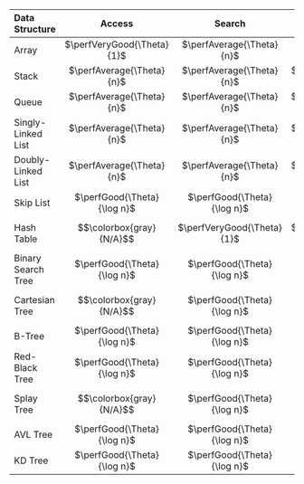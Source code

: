 | Data Structure | Access | Search | Insertion | Deletion |
| :-- | :-: | :-: | :-: | :-: |
| Array | $\perfVeryGood{\Theta}{1}$ | $\perfAverage{\Theta}{n}$ | $\perfAverage{\Theta}{n}$ | $\perfAverage{\Theta}{n}$ |
| Stack | $\perfAverage{\Theta}{n}$ | $\perfAverage{\Theta}{n}$ | $\perfVeryGood{\Theta}{1}$ | $\perfVeryGood{\Theta}{1}$ |
| Queue | $\perfAverage{\Theta}{n}$ | $\perfAverage{\Theta}{n}$ | $\perfVeryGood{\Theta}{1}$ | $\perfVeryGood{\Theta}{1}$ |
| Singly-Linked List | $\perfAverage{\Theta}{n}$ | $\perfAverage{\Theta}{n}$ | $\perfVeryGood{\Theta}{1}$ | $\perfVeryGood{\Theta}{1}$ |
| Doubly-Linked List | $\perfAverage{\Theta}{n}$ | $\perfAverage{\Theta}{n}$ | $\perfVeryGood{\Theta}{1}$ | $\perfVeryGood{\Theta}{1}$ |
| Skip List | $\perfGood{\Theta}{\log n}$ | $\perfGood{\Theta}{\log n}$ | $\perfGood{\Theta}{\log n}$ | $\perfGood{\Theta}{\log n}$ |
| Hash Table | $$\colorbox{gray}{N/A}$$ | $\perfVeryGood{\Theta}{1}$ | $\perfVeryGood{\Theta}{1}$ | $\perfVeryGood{\Theta}{1}$ |
| Binary Search Tree | $\perfGood{\Theta}{\log n}$ | $\perfGood{\Theta}{\log n}$ | $\perfGood{\Theta}{\log n}$ | $\perfGood{\Theta}{\log n}$ |
| Cartesian Tree | $$\colorbox{gray}{N/A}$$ | $\perfGood{\Theta}{\log n}$ | $\perfGood{\Theta}{\log n}$ | $\perfGood{\Theta}{\log n}$ |
| B-Tree | $\perfGood{\Theta}{\log n}$ | $\perfGood{\Theta}{\log n}$ | $\perfGood{\Theta}{\log n}$ | $\perfGood{\Theta}{\log n}$ |
| Red-Black Tree | $\perfGood{\Theta}{\log n}$ | $\perfGood{\Theta}{\log n}$ | $\perfGood{\Theta}{\log n}$ | $\perfGood{\Theta}{\log n}$ |
| Splay Tree | $$\colorbox{gray}{N/A}$$ | $\perfGood{\Theta}{\log n}$ | $\perfGood{\Theta}{\log n}$ | $\perfGood{\Theta}{\log n}$ |
| AVL Tree | $\perfGood{\Theta}{\log n}$ | $\perfGood{\Theta}{\log n}$ | $\perfGood{\Theta}{\log n}$ | $\perfGood{\Theta}{\log n}$ |
| KD Tree | $\perfGood{\Theta}{\log n}$ | $\perfGood{\Theta}{\log n}$ | $\perfGood{\Theta}{\log n}$ | $\perfGood{\Theta}{\log n}$ |
